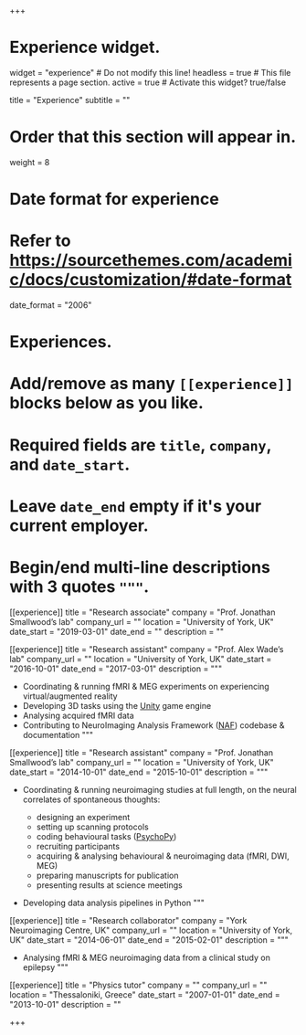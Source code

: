 +++
# Experience widget.
widget = "experience"  # Do not modify this line!
headless = true  # This file represents a page section.
active = true  # Activate this widget? true/false

title = "Experience"
subtitle = ""

# Order that this section will appear in.
weight = 8

# Date format for experience
#   Refer to https://sourcethemes.com/academic/docs/customization/#date-format
date_format = "2006"

# Experiences.
#   Add/remove as many `[[experience]]` blocks below as you like.
#   Required fields are `title`, `company`, and `date_start`.
#   Leave `date_end` empty if it's your current employer.
#   Begin/end multi-line descriptions with 3 quotes `"""`.
[[experience]]
  title = "Research associate"
  company = "Prof. Jonathan Smallwood’s lab"
  company_url = ""
  location = "University of York, UK"
  date_start = "2019-03-01"
  date_end = ""
  description = ""
  
[[experience]]
  title = "Research assistant"
  company = "Prof. Alex Wade’s lab"
  company_url = ""
  location = "University of York, UK"
  date_start = "2016-10-01"
  date_end = "2017-03-01"
  description = """
  
  * Coordinating & running fMRI & MEG experiments on experiencing virtual/augmented reality
  * Developing 3D tasks using the [Unity](https://unity3d.com/) game engine
  * Analysing acquired fMRI data
  * Contributing to NeuroImaging Analysis Framework ([NAF](https://vcs.ynic.york.ac.uk/naf)) codebase & documentation
  """

[[experience]]
  title = "Research assistant"
  company = "Prof. Jonathan Smallwood’s lab"
  company_url = ""
  location = "University of York, UK"
  date_start = "2014-10-01"
  date_end = "2015-10-01"
  description = """
  
  * Coordinating & running neuroimaging studies at full length, on the neural correlates of spontaneous thoughts:
  
      * designing an experiment
      * setting up scanning protocols
      * coding behavioural tasks ([PsychoPy](https://www.psychopy.org/))
      * recruiting participants
      * acquiring & analysing behavioural & neuroimaging data (fMRI, DWI, MEG)
      * preparing manuscripts for publication
      * presenting results at science meetings
  * Developing data analysis pipelines in Python
  """
  
[[experience]]
  title = "Research collaborator"
  company = "York Neuroimaging Centre, UK"
  company_url = ""
  location = "University of York, UK"
  date_start = "2014-06-01"
  date_end = "2015-02-01"
  description = """
  
  * Analysing fMRI & MEG neuroimaging data from a clinical study on epilepsy
  """

[[experience]]
  title = "Physics tutor"
  company = ""
  company_url = ""
  location = "Thessaloniki, Greece"
  date_start = "2007-01-01"
  date_end = "2013-10-01"
  description = ""  

+++
